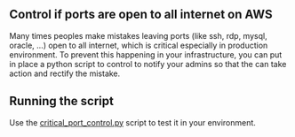 ## Control if ports are open to all internet on AWS

Many times peoples make mistakes leaving ports (like ssh, rdp, mysql, oracle, ...) open to all internet, which is critical especially in production environment.
To prevent this happening in your infrastructure, you can put in place a python script to control to notify your admins so that the can take action and rectify the mistake.

## Running the script

Use the [critical_port_control.py](https://github.com/boubakr09/critical_ports_control/blob/master/critical_ports_control.py) script to test it in your environment.



